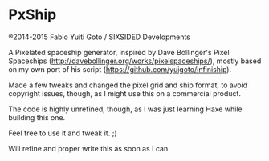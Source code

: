# PxShip

®2014-2015 Fabio Yuiti Goto / SIXSIDED Developments

A Pixelated spaceship generator, inspired by Dave Bollinger's Pixel Spaceships (http://davebollinger.org/works/pixelspaceships/), mostly based on my own port of his script (https://github.com/yuigoto/infiniship).

Made a few tweaks and changed the pixel grid and ship format, to avoid copyright issues, though, as I might use this on a commercial product.

The code is highly unrefined, though, as I was just learning Haxe while building this one.

Feel free to use it and tweak it. ;)

Will refine and proper write this as soon as I can.
